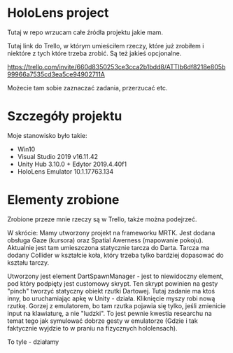 
# HoloLens project

Tutaj w repo wrzucam całe źródła projektu jakie mam.

Tutaj link do Trello, w którym umieściłem rzeczy, które już zrobiłem i niektóre z tych które trzeba zrobić. Są też jakieś opcjonalne.

https://trello.com/invite/660d8350253ce3cca2b1bdd8/ATTIb6df8218e805b99966a7535cd3ea5ce94902711A

Możecie tam sobie zaznaczać zadania, przerzucać etc.

# Szczegóły projektu

Moje stanowisko było takie:

- Win10
- Visual Studio 2019 v16.11.42
- Unity Hub 3.10.0 + Edytor 2019.4.40f1
- HoloLens Emulator 10.1.17763.134


# Elementy zrobione

Zrobione przeze mnie rzeczy są w Trello, także można podejrzeć.

W skrócie: Mamy utworzony projekt na frameworku MRTK. Jest dodana obsługa Gaze (kursora) oraz Spatial Awerness (mapowanie pokoju). Aktualnie jest tam umieszczona statycznie tarcza do Darta. Tarcza ma dodany Collider w kształcie koła, który trzeba tylko bardziej dopasować do kształu tarczy.

Utworzony jest element DartSpawnManager - jest to niewidoczny element, pod który podpięty jest customowy skrypt. Ten skrypt powinien na gesty "pinch" tworzyć statyczny obiekt rzutki Dartowej. Tutaj zadanie ma ktoś inny, bo uruchamiając apkę w Unity - działa. Kliknięcie myszy robi nową rzutkę. Gorzej z emulatorem, bo tam rzutka pojawia się tylko, jeśli zmienicie input na klawiaturę, a nie "ludzki". To jest pewnie kwestia researchu na temat tego jak symulować dobrze gesty w emulatorze (Gdzie i tak faktycznie wyjdzie to w praniu na fizycznych hololensach).


To tyle - działamy


